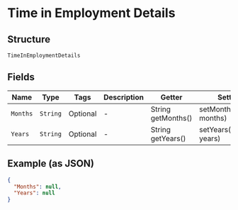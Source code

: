
# Time in Employment Details

## Structure

`TimeInEmploymentDetails`

## Fields

| Name | Type | Tags | Description | Getter | Setter |
|  --- | --- | --- | --- | --- | --- |
| `Months` | `String` | Optional | - | String getMonths() | setMonths(String months) |
| `Years` | `String` | Optional | - | String getYears() | setYears(String years) |

## Example (as JSON)

```json
{
  "Months": null,
  "Years": null
}
```

